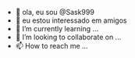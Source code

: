 - 👋 ola, eu sou @Sask999
- 👀 eu estou interessado em amigos
- 🌱 I’m currently learning ...
- 💞️ I’m looking to collaborate on ...
- 📫 How to reach me ...

<!---
Sask999/Sask999 is a ✨ special ✨ repository because its `README.md` (this file) appears on your GitHub profile.
You can click the Preview link to take a look at your changes.
--->
